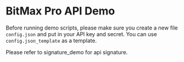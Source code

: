 # BitMax Pro API Demo 

Before running demo scripts, please make sure you create a new file `config.json` and put in your API key and secret. You can use `config.json_template` as a template. 

Please refer to signature_demo for api signature.
